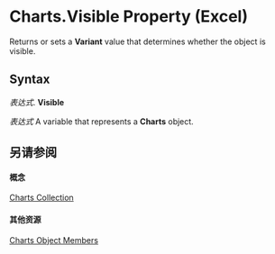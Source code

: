 
# Charts.Visible Property (Excel)

Returns or sets a  **Variant** value that determines whether the object is visible.


## Syntax

 _表达式_. **Visible**

 _表达式_ A variable that represents a **Charts** object.


## 另请参阅


#### 概念


[Charts Collection](06d4602e-a713-7ca0-db39-2d8a29f084a0.md)
#### 其他资源


[Charts Object Members](http://msdn.microsoft.com/library/209281d5-4fda-65f1-ac1c-6ae43c2764ba%28Office.15%29.aspx)